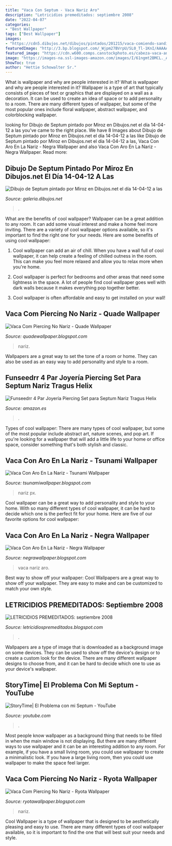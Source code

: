 ```yaml
---
title: "Vaca Con Septum - Vaca Nariz Aro"
description: "Letricidios premeditados: septiembre 2008"
date: "2022-04-07"
categories:
- "Best Wallpaper"
tags: ["Best Wallpaper"]
images:
- "https://cdn5.dibujos.net/dibujos/pintados/201215/vaca-comiendo-sandia-naturaleza-estaciones-del-ano-pintado-por-miroz-9732049.jpg"
featuredImage: "http://3.bp.blogspot.com/_Wjpm27BVrpU/SL0_Tl-1KnI/AAAAAAAACW8/HQNsS8_Ahs8/s400/toro_piercing.jpg"
featured_image: "https://cdn.w600.comps.canstockphoto.es/cabeza-vaca-anillo-nariz-toro-clipart-vectorial_csp20624007.jpg"
image: "https://images-na.ssl-images-amazon.com/images/I/61ngmt2BMCL._AC_UY535_.jpg"
ShowToc: true
author: "Hettie Schowalter Sr."
---
```



What is wallpaper and why are people interested in it?
What is wallpaper and why are people interested in it?
Wallpaper is a type of art that typically consists of pieces of text or graphics that are displayed on a wall as a decoration. It can be used to create an idea of space or to add personality to a room. There are many different types of wallpaper, but some of the most popular ones include floral wallpaper, abstract wallpaper, and colorblocking wallpaper.

	

		
looking for Dibujo de Septum pintado por Miroz en Dibujos.net el día 14-04-12 a las you've came to the right place. We have 8 Images about Dibujo de Septum pintado por Miroz en Dibujos.net el día 14-04-12 a las like Dibujo de Septum pintado por Miroz en Dibujos.net el día 14-04-12 a las, Vaca Con Aro En La Nariz - Negra Wallpaper and also Vaca Con Aro En La Nariz - Negra Wallpaper. Read more:
		
    
## Dibujo De Septum Pintado Por Miroz En Dibujos.net El Día 14-04-12 A Las

<img loading=lazy src="https://cdn5.dibujos.net/dibujos/pintados/201215/vaca-comiendo-sandia-naturaleza-estaciones-del-ano-pintado-por-miroz-9732049.jpg" onerror="this.onerror=null;this.src='https://tse3.mm.bing.net/th?id=OIP.R4Wsbbf8bbmwtCfydhSPCgHaFz&amp;pid=15.1';" alt="Dibujo de Septum pintado por Miroz en Dibujos.net el día 14-04-12 a las">

_Source: galeria.dibujos.net_

>. 

	

What are the benefits of cool wallpaper?
Wallpaper can be a great addition to any room. It can add some visual interest and make a home feel more inviting. There are a variety of cool wallpaper options available, so it's important to find the right one for your needs. Here are some benefits of using cool wallpaper: 
1. Cool wallpaper can add an air of chill. When you have a wall full of cool wallpaper, it can help create a feeling of chilled outness in the room. This can make you feel more relaxed and allow you to relax more when you're home. 

2. Cool wallpaper is perfect for bedrooms and other areas that need some lightness in the space. A lot of people find cool wallpaper goes well with dark walls because it makes everything pop together better. 

3. Cool wallpaper is often affordable and easy to get installed on your wall!

    
## Vaca Com Piercing No Nariz - Quade Wallpaper

<img loading=lazy src="https://img.myloview.com.br/adesivos/close-up-de-vaca-marrom-com-piercing-no-nariz-400-43938288.jpg" onerror="this.onerror=null;this.src='https://tse2.mm.bing.net/th?id=OIP.8HKIrIQy8nHuXyI0_QYSVAAAAA&amp;pid=15.1';" alt="Vaca Com Piercing No Nariz - Quade Wallpaper">

_Source: quadewallpaper.blogspot.com_

>nariz. 

	

Wallpapers are a great way to set the tone of a room or home. They can also be used as an easy way to add personality and style to a room.

    
## Funseedrr 4 Par Joyería Piercing Set Para Septum Nariz Tragus Helix

<img loading=lazy src="https://images-na.ssl-images-amazon.com/images/I/61ngmt2BMCL._AC_UY535_.jpg" onerror="this.onerror=null;this.src='https://tse1.mm.bing.net/th?id=OIP.RtZ1lADWfj8VCWS3LhOoGAHaHJ&amp;pid=15.1';" alt="Funseedrr 4 Par Joyería Piercing Set para Septum Nariz Tragus Helix">

_Source: amazon.es_

>. 

	

Types of cool wallpaper:
There are many types of cool wallpaper, but some of the most popular include abstract art, nature scenes, and pop art. If you're looking for a wallpaper that will add a little life to your home or office space, consider something that's both stylish and classic.

    
## Vaca Con Aro En La Nariz - Tsunami Wallpaper

<img loading=lazy src="https://cdn.w600.comps.canstockphoto.es/cabeza-vaca-anillo-nariz-toro-clipart-vectorial_csp20624007.jpg" onerror="this.onerror=null;this.src='https://tse1.mm.bing.net/th?id=OIP.kycsW1Z2XZahxffYmyS4oQHaHs&amp;pid=15.1';" alt="Vaca Con Aro En La Nariz - Tsunami Wallpaper">

_Source: tsunamiwallpaper.blogspot.com_

>nariz px. 

	

Cool wallpaper can be a great way to add personality and style to your home. With so many different types of cool wallpaper, it can be hard to decide which one is the perfect fit for your home. Here are five of our favorite options for cool wallpaper: 

    
## Vaca Con Aro En La Nariz - Negra Wallpaper

<img loading=lazy src="https://c8.alamy.com/compde/r9et42/quadratische-format-nahaufnahme-stier-bilder-r9et42.jpg" onerror="this.onerror=null;this.src='https://tse4.mm.bing.net/th?id=OIP.I8SfUlk7GcBQ6lfwBdaBqgHaH6&amp;pid=15.1';" alt="Vaca Con Aro En La Nariz - Negra Wallpaper">

_Source: negrawallpaper.blogspot.com_

>vaca nariz aro. 

	

Best way to show off your wallpaper:
Cool Wallpapers are a great way to show off your wallpaper. They are easy to make and can be customized to match your own style.

    
## LETRICIDIOS PREMEDITADOS: Septiembre 2008

<img loading=lazy src="http://3.bp.blogspot.com/_Wjpm27BVrpU/SL0_Tl-1KnI/AAAAAAAACW8/HQNsS8_Ahs8/s400/toro_piercing.jpg" onerror="this.onerror=null;this.src='https://tse1.mm.bing.net/th?id=OIP.RrOFfYg_qUlmZL7RFhHIgQAAAA&amp;pid=15.1';" alt="LETRICIDIOS PREMEDITADOS: septiembre 2008">

_Source: letricidiospremeditados.blogspot.com_

>. 

	

Wallpapers are a type of image that is downloaded as a background image on some devices. They can be used to show off the device's design or to create a custom look for the device. There are many different wallpaper designs to choose from, and it can be hard to decide which one to use as your device's wallpaper.

    
## StoryTime| El Problema Con Mi Septum - YouTube

<img loading=lazy src="https://i.ytimg.com/vi/ujqR1FcvKaA/maxresdefault.jpg" onerror="this.onerror=null;this.src='https://tse2.mm.bing.net/th?id=OIP.EtC-r7cFk1TQ7pvX2ciZhgHaEK&amp;pid=15.1';" alt="StoryTime| El Problema con mi Septum - YouTube">

_Source: youtube.com_

>. 

	

Most people know wallpaper as a background thing that needs to be filled in when the main window is not displaying. But there are many different ways to use wallpaper and it can be an interesting addition to any room. For example, if you have a small living room, you could use wallpaper to create a minimalistic look. If you have a large living room, then you could use wallpaper to make the space feel larger.

    
## Vaca Com Piercing No Nariz - Ryota Wallpaper

<img loading=lazy src="https://p0.pikist.com/photos/1017/953/bull-animal-cattle-nose-ring-cow-farm-pasture-wild.jpg" onerror="this.onerror=null;this.src='https://tse3.mm.bing.net/th?id=OIP.prKMzVVGTq-6V5QhyqivegHaE5&amp;pid=15.1';" alt="Vaca Com Piercing No Nariz - Ryota Wallpaper">

_Source: ryotawallpaper.blogspot.com_

>nariz. 

	

Cool Wallpaper is a type of wallpaper that is designed to be aesthetically pleasing and easy to use. There are many different types of cool wallpaper available, so it is important to find the one that will best suit your needs and style.

